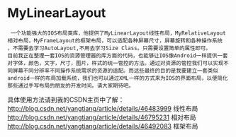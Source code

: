# MyLinearLayout
     一个功能强大的IOS布局类库，他提供了MyLinearLayout线性布局，MyRelativeLayout相对布局，MyFrameLayout的框架布局，可以适配各种屏幕尺寸，屏幕旋转和各种操作系统 ，不需要去学习AutoLayout,不用去学习Size Class。只需要设置简单的属性即可。
    目前我正在整理一套IOS的资源管理器的库方面的代码，也能够让IOS像Android一样提供一套对字体，颜色，文字，尺寸，图片，样式的统一管控的方法。通过对资源的管控我们可以实现不同屏幕不同分辨率不同操作系统需求的资源的适配。而这些最终的目的是我要建立一套类似android一样的布局加载系统，我们也可以通过XML一样的方式来为IOS的界面布局，以便简化那些通过手写布局的朋友的开发时间。请大家期待吧。


具体使用方法请到我的CSDN主页中了解：
http://blog.csdn.net/yangtiang/article/details/46483999   线性布局
http://blog.csdn.net/yangtiang/article/details/46795231   相对布局
http://blog.csdn.net/yangtiang/article/details/46492083   框架布局
